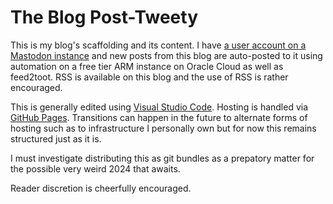 # The Blog Post-Tweety

This is my blog's scaffolding and its content.  I have [a user account on a Mastodon instance](https://ubuntu.social/@alpacaherder) and new posts from this blog are auto-posted to it using automation on a free tier ARM instance on Oracle Cloud as well as feed2toot.  RSS is available on this blog and the use of RSS is rather encouraged.  

This is generally edited using [Visual Studio Code](https://en.wikipedia.org/w/index.php?title=Visual_Studio_Code&oldid=1128781165).  Hosting is handled via [GitHub Pages](https://simple.wikipedia.org/w/index.php?title=GitHub&oldid=8334105#GitHub_Pages).  Transitions can happen in the future to alternate forms of hosting such as to infrastructure I personally own but for now this remains structured just as it is.  

I must investigate distributing this as git bundles as a prepatory matter for the possible very weird 2024 that awaits.

Reader discretion is cheerfully encouraged.

